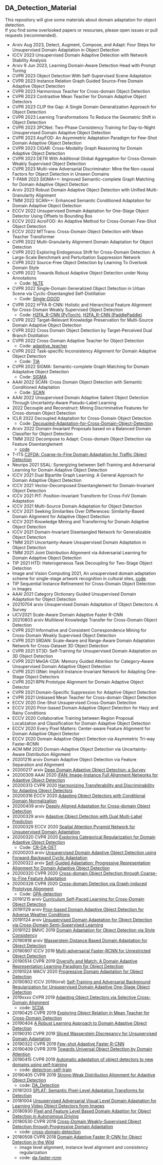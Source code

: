 ## DA_Detection_Material

This repository will give some materials about domain adaptation for object detection.
</br>
If you find some overlooked papers or resourses, please open issues or pull requests (recommended).

* Arxiv Aug 2023, Detect, Augment, Compose, and Adapt: Four Steps for Unsupervised Domain Adaptation in Object Detection
* ICCV 2023 Unsupervised Domain Adaptive Detection with Network Stability Analysis
* Arxiv 9 Jun 2023, Learning Domain-Aware Detection Head with Prompt Tuning
* CVPR 2023 Object Detection With Self-Supervised Scene Adaptation
* CVPR 2023 Instance Relation Graph Guided Source-Free Domain Adaptive Object Detection
* CVPR 2023 Harmonious Teacher for Cross-domain Object Detection
* CVPR 2023 Contrastive Mean Teacher for Domain Adaptive Object Detectors
* CVPR 2023 CLIP the Gap: A Single Domain Generalization Approach for Object Detection
* CVPR 2023 Learning Transformations To Reduce the Geometric Shift in Object Detection
* CVPR 2023 2PCNet: Two-Phase Consistency Training for Day-to-Night Unsupervised Domain Adaptive Object Detection
* CVPR 2023 AsyFOD: An Asymmetric Adaptation Paradigm for Few-Shot Domain Adaptive Object Detection
* CVPR 2023 CIGAR: Cross-Modality Graph Reasoning for Domain Adaptive Object Detection
* CVPR 2023 DETR With Additional Global Aggregation for Cross-Domain Weakly Supervised Object Detection
* CVPR 2023 Multi-view Adversarial Discriminator: Mine the Non-causal Factors for Object Detection in Unseen Domains
* T-PAMI 2023 SIGMA++: Improved Semantic-complete Graph Matching for Domain Adaptive Object Detection
* Arxiv 2023 Robust Domain Adaptive Object Detection with Uniﬁed Multi-Granularity Alignment
* TMM 2022 SCAN++: Enhanced Semantic Conditioned Adaptation for Domain Adaptive Object Detection
* ECCV 2022 Unsupervised Domain Adaptation for One-Stage Object Detector Using Offsets to Bounding Box
* ECCV 2022 AcroFOD: An Adaptive Method for Cross-Domain Few-Shot Object Detection
* ECCV 2022 MTTrans: Cross-Domain Object Detection with Mean Teacher Transformer
* CVPR 2022 Multi-Granularity Alignment Domain Adaptation for Object Detection
* CVPR 2022 Exploring Endogenous Shift for Cross-Domain Detection: A Large-Scale Benchmark and Perturbation Suppression Network
* CVPR 2022 Source-Free Object Detection by Learning To Overlook Domain Style
* CVPR 2022 Towards Robust Adaptive Object Detection under Noisy Annotations
  * Code: [NLTE](https://github.com/CityU-AIM-Group/NLTE)
* CVPR 2022 Single-Domain Generalized Object Detection in Urban Scene via Cyclic-Disentangled Self-Distillation
  * Code: [Single-DGOD](https://github.com/AmingWu/Single-DGOD)
* CVPR 2022 H<sup>2</sup>FA R-CNN: Holistic and Hierarchical Feature Alignment for Cross-Domain Weakly Supervised Object Detection
  * Code: [H2FA_R-CNN (PyTorch)](https://github.com/XuYunqiu/H2FA_R-CNN), [H2FA_R-CNN (PaddlePaddle)](https://github.com/XuYunqiu/H2FA_R-CNN/tree/ppdet)
* CVPR 2022 Target-Relevant Knowledge Preservation for Multi-Source Domain Adaptive Object Detection
* CVPR 2022 Cross Domain Object Detection by Target-Perceived Dual Branch Distillation
* CVPR 2022 Cross-Domain Adaptive Teacher for Object Detection
  * Code: [adaptive_teacher](https://github.com/facebookresearch/adaptive_teacher)
* CVPR 2022 Task-specific Inconsistency Alignment for Domain Adaptive Object Detection
  * Code: [TIA](https://github.com/MCG-NJU/TIA)
* CVPR 2022 SIGMA: Semantic-complete Graph Matching for Domain Adaptative Object Detection
  * Code: [SIGMA](https://github.com/CityU-AIM-Group/SIGMA)
* AAAI 2022 SCAN: Cross Domain Object Detection with Semantic Conditioned Adaptation
  * Code: [SCAN](https://github.com/CityU-AIM-Group/SCAN)
* AAAI 2022 Unsupervised Domain Adaptive Salient Object Detection Through Uncertainty-Aware Pseudo-Label Learning
* 2022 Decouple and Reconstruct: Mining Discriminative Features for Cross-domain Object Detection
* ICLR 2022 Decoupled Adaptation for Cross-Domain Object Detection
  * Code: [Decoupled-Adaptation-for-Cross-Domain-Object-Detection](https://github.com/thuml/Decoupled-Adaptation-for-Cross-Domain-Object-Detection)
* Arxiv 2022 Domain-Invariant Proposals based on a Balanced Domain Classifier for Object Detection
* TMM 2022 Decompose to Adapt: Cross-domain Object Detection via Feature Disentanglement
  - [code](https://github.com/dliu5812/DDF)
* T-ITS [C2FDA: Coarse-to-Fine Domain Adaptation for Traffic Object Detection](https://ieeexplore.ieee.org/stamp/stamp.jsp?tp=&arnumber=9616450)
* Neurips 2021 SSAL: Synergizing between Self-Training and Adversarial Learning for Domain Adaptive Object Detection
* ICCV 2021 Dual Bipartite Graph Learning: A General Approach for Domain Adaptive Object Detection
* ICCV 2021 Vector-Decomposed Disentanglement for Domain-Invariant Object Detection
* ICCV 2021 PIT: Position-Invariant Transform for Cross-FoV Domain Adaptation
* ICCV 2021 Multi-Source Domain Adaptation for Object Detection
* ICCV 2021 Seeking Similarities Over Differences: Similarity-Based Domain Alignment for Adaptive Object Detection
* ICCV 2021 Knowledge Mining and Transferring for Domain Adaptive Object Detection
* ICCV 2021 Domain-Invariant Disentangled Network for Generalizable Object Detection
* TMM 2021 Uncertainty-Aware Unsupervised Domain Adaptation in Object Detection
* TMM 2021 Joint Distribution Alignment via Adversarial Learning for Domain Adaptive Object Detection 
* TIP 2021 HTD: Heterogeneous Task Decoupling for Two-Stage Object Detection
* Image and Vision Computing 2021, An unsupervised domain adaptation scheme for single-stage artwork recognition in cultural sites, [code](https://github.com/fpv-iplab/DA-RetinaNet).
* TIP Sequential Instance Refinement for Cross-Domain Object Detection in Images
* AAAI 2021 Category Dictionary Guided Unsupervised Domain Adaptation for Object Detection
* 20210704 arxiv Unsupervised Domain Adaptation of Object Detectors: A Survey
* IJCV2021 Scale-Aware Domain Adaptive Faster R-CNN
* 20210803 arxiv Multilevel Knowledge Transfer for Cross-Domain Object Detection
* CVPR 2021 Informative and Consistent Correspondence Mining for Cross-Domain Weakly Supervised Object Detection
* CVPR 2021 SRDAN: Scale-Aware and Range-Aware Domain Adaptation Network for Cross-Dataset 3D Object Detection
* CVPR 2021 ST3D: Self-Training for Unsupervised Domain Adaptation on 3D Object Detection
* CVPR 2021 MeGA-CDA: Memory Guided Attention for Category-Aware Unsupervised Domain Adaptive Object Detection
* CVPR 2021 I3Net: Implicit Instance-Invariant Network for Adapting One-Stage Object Detectors
* CVPR 2021 RPN Prototype Alignment for Domain Adaptive Object Detector
* CVPR 2021 Domain-Specific Suppression for Adaptive Object Detection
* CVPR 2021 Unbiased Mean Teacher for Cross-domain Object Detection
* ECCV 2020 One-Shot Unsupervised Cross-Domain Detection
* ECCV 2020 Prior-based Domain Adaptive Object Detection for Hazy and Rainy Conditions
* ECCV 2020 Collaborative Training between Region Proposal Localization and Classification for Domain Adaptive Object Detection
* ECCV 2020 Every Pixel Matters: Center-aware Feature Alignment for Domain Adaptive Object Detector
* ECCV 2020 Domain Adaptive Object Detection via Asymmetric Tri-way Faster-RCNN
* ACM MM 2020 Domain-Adaptive Object Detection via Uncertainty-Aware Distribution Alignment
* 20201216 arxiv Domain Adaptive Object Detection via Feature Separation and Alignment
* 20200217 arxiv [Deep Domain Adaptive Object Detection: a Survey](https://arxiv.org/abs/2002.06797)
* 20200309 AAAI 2020 [iFAN: Image-Instance Full Alignment Networks for Adaptive Object Detection](https://arxiv.org/abs/2003.04132)
* 20200313 CVPR 2020 [Harmonizing Transferability and Discriminability for Adapting Object Detectors](https://arxiv.org/abs/2003.06297)
* 20200316 ECCV 2020 [Adapting Object Detectors with Conditional Domain Normalization](https://arxiv.org/abs/2003.07071)
* 20200409 arxiv [Deeply Aligned Adaptation for Cross-domain Object Detection](https://arxiv.org/abs/2004.02093)
* 20200329 arxiv [Adaptive Object Detection with Dual Multi-Label Prediction](https://arxiv.org/abs/2003.12979)
* 20200329 ECCV 2020 [Spatial Attention Pyramid Network for Unsupervised Domain Adaptation](https://arxiv.org/abs/2003.12979)
* 20200320 CVPR 2020 [Exploring Categorical Regularization for Domain Adaptive Object Detection](https://arxiv.org/abs/2003.09152)
  * Code: [CR-DA-DET](https://github.com/Megvii-Nanjing/CR-DA-DET)
* 20200203 arxiv [Unsupervised Domain Adaptive Object Detection using Forward-Backward Cyclic Adaptation](https://arxiv.org/abs/2002.00575)
* 20200322 arxiv [Self-Guided Adaptation: Progressive Representation Alignment for Domain
  Adaptive Object Detection](https://arxiv.org/abs/2003.08777)
* 20200320 CVPR 2020 [Cross-domain Object Detection through Coarse-to-Fine Feature Adaptation](https://arxiv.org/abs/2003.10275)
* 20200328 CVPR 2020 [Cross-domain Detection via Graph-induced Prototype Alignment](https://arxiv.org/pdf/2003.12849.pdf)
  * Code: [GPA-detection](https://github.com/ChrisAllenMing/GPA-detection)
* 20191215 arxiv [Curriculum Self-Paced Learning for Cross-Domain Object Detection](https://arxiv.org/abs/1911.06849)
* 20191129 arxiv [Prior-based Domain Adaptive Object Detection for Adverse Weather Conditions](https://arxiv.org/abs/1912.00070v1)
* 20191124 arxiv [Unsupervised Domain Adaptation for Object Detection via Cross-Domain Semi-Supervised Learning](https://arxiv.org/abs/1911.07158v2)
* 20191122 BMVC 2019 [Domain Adaptation for Object Detection via Style Consistency](https://arxiv.org/abs/1911.10033v1)
* 20190918 arxiv [Wasserstein Distance Based Domain Adaptation for Object Detection](https://arxiv.org/abs/1909.08675)
* 20190907 ICCV 2019 [Multi-adversarial Faster-RCNN for Unrestricted Object Detection](http://arxiv.org/abs/1907.10343v2)
* 20190514 CVPR 2019 [Diversify and Match: A Domain Adaptive Representation Learning Paradigm for Object Detection](https://arxiv.org/abs/1905.05396)
* 20191024 WACV 2020 [Progressive Domain Adaptation for Object Detection](https://arxiv.org/abs/1910.11319v1)
* 20190902 ICCV 2019(oral) [Self-Training and Adversarial Background Regularization for Unsupervised Domain Adaptive One-Stage Object Detection](https://arxiv.org/abs/1909.00597v1)
* 2019xxxx CVPR 2019 [Adapting Object Detectors via Selective Cross-Domain Alignment](http://openaccess.thecvf.com/content_CVPR_2019/html/Zhu_Adapting_Object_Detectors_via_Selective_Cross-Domain_Alignment_CVPR_2019_paper.html)
	* code: [SCDA](https://github.com/WERush/SCDA)
* 20190425 CVPR 2019 [Exploring Object Relation in Mean Teacher for Cross-Domain Detection](https://arxiv.org/abs/1904.11245)
* 20190404 [A Robust Learning Approach to Domain Adaptive Object Detection](https://arxiv.org/abs/1904.02361)
* 20190310 CVPR 2019 [Sliced Wasserstein Discrepancy for Unsupervised Domain Adaptation](https://arxiv.org/abs/1903.04064)
* 20190322 CVPR 2019 [Few-shot Adaptive Faster R-CNN](https://arxiv.org/abs/1903.09372)
* 20190409 CVPR 2019 [Towards Universal Object Detection by Domain Attention](https://arxiv.org/abs/1904.04402)
* 20190415 CVPR 2019 [Automatic adaptation of object detectors to new domains using self-training](https://arxiv.org/abs/1904.07305)
    * code: [detectron-self-train](https://github.com/AruniRC/detectron-self-train)
* 20190405 CVPR 2019 [Strong-Weak Distribution Alignment for Adaptive Object Detection](https://arxiv.org/abs/1812.04798)
    * code: [DA_Detection](https://github.com/VisionLearningGroup/DA_Detection)
* 20181203 [SPLAT: Semantic Pixel-Level Adaptation Transforms for Detection](https://arxiv.org/abs/1812.00929)
* 20181004 [Unsupervised Adversarial Visual Level Domain Adaptation for Learning Video Object Detectors from Images](https://arxiv.org/abs/1810.02074)
* 20180930 [Pixel and Feature Level Based Domain Adaption for Object Detection in Autonomous Driving](https://arxiv.org/abs/1810.00345)
* 20180530 CVPR 2018 [Cross-Domain Weakly-Supervised Object Detection through Progressive Domain Adaptation](https://arxiv.org/abs/1803.11365)
    * code: [cross-domain-detection](https://github.com/naoto0804/cross-domain-detection)
* 20180508 CVPR 2018 [Domain Adaptive Faster R-CNN for Object Detection in the Wild](https://arxiv.org/abs/1803.03243)
    * image level alignment, instance level alignment and consistency regularization
    * code: [da-faster-rcnn](https://github.com/yuhuayc/da-faster-rcnn)


